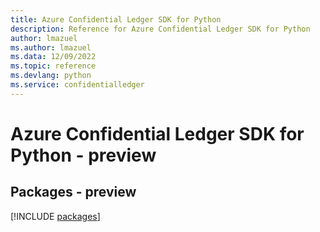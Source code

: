 ```yaml
---
title: Azure Confidential Ledger SDK for Python
description: Reference for Azure Confidential Ledger SDK for Python
author: lmazuel
ms.author: lmazuel
ms.data: 12/09/2022
ms.topic: reference
ms.devlang: python
ms.service: confidentialledger
---
```

# Azure Confidential Ledger SDK for Python - preview
## Packages - preview
[!INCLUDE [packages](confidential-ledger-index.md)]